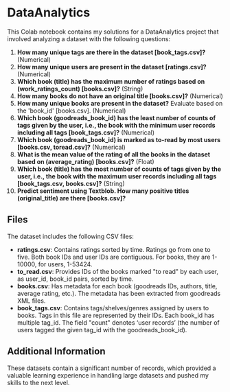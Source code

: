 # DataAnalytics

This Colab notebook contains my solutions for a DataAnalytics project that involved analyzing a dataset with the following questions:

1. **How many unique tags are there in the dataset [book_tags.csv]?** (Numerical)
2. **How many unique users are present in the dataset [ratings.csv]?** (Numerical)
3. **Which book (title) has the maximum number of ratings based on (work_ratings_count) [books.csv]?** (String)
4. **How many books do not have an original title [books.csv]?** (Numerical)
5. **How many unique books are present in the dataset?** Evaluate based on the 'book_id' [books.csv]. (Numerical)
6. **Which book (goodreads_book_id) has the least number of counts of tags given by the user, i.e., the book with the minimum user records including all tags [book_tags.csv]?** (Numerical)
7. **Which book (goodreads_book_id) is marked as to-read by most users [books.csv, toread.csv]?** (Numerical)
8. **What is the mean value of the rating of all the books in the dataset based on (average_rating) [books.csv]?** (Float)
9. **Which book (title) has the most number of counts of tags given by the user, i.e., the book with the maximum user records including all tags [book_tags.csv, books.csv]?** (String)
10. **Predict sentiment using Textblob. How many positive titles (original_title) are there [books.csv]?**

## Files

The dataset includes the following CSV files:

- **ratings.csv**: Contains ratings sorted by time. Ratings go from one to five. Both book IDs and user IDs are contiguous. For books, they are 1-10000, for users, 1-53424.
- **to_read.csv**: Provides IDs of the books marked "to read" by each user, as user_id, book_id pairs, sorted by time.
- **books.csv**: Has metadata for each book (goodreads IDs, authors, title, average rating, etc.). The metadata has been extracted from goodreads XML files.
- **book_tags.csv**: Contains tags/shelves/genres assigned by users to books. Tags in this file are represented by their IDs. Each book_id has multiple tag_id. The field "count" denotes ‘user records’ (the number of users tagged the given tag_id with the goodreads_book_id).

## Additional Information

These datasets contain a significant number of records, which provided a valuable learning experience in handling large datasets and pushed my skills to the next level.
